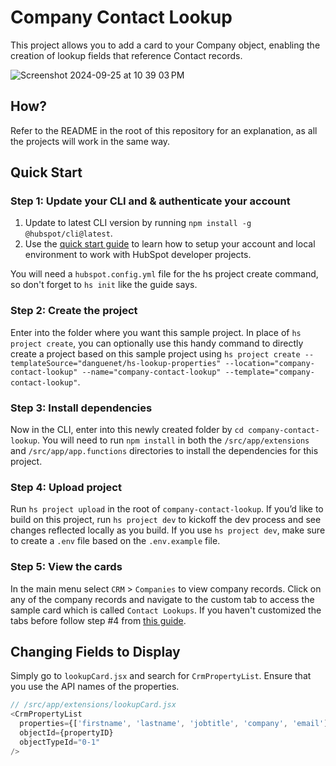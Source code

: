 # Company Contact Lookup

This project allows you to add a card to your Company object, enabling the creation of lookup fields that reference Contact records.

![Screenshot 2024-09-25 at 10 39 03 PM](https://github.com/user-attachments/assets/91ff0878-80b8-45ed-9cb8-2760cb7b41c7)

## How?

Refer to the README in the root of this repository for an explanation, as all the projects will work in the same way.

## Quick Start

### Step 1: Update your CLI and & authenticate your account

1. Update to latest CLI version by running `npm install -g @hubspot/cli@latest`.
2. Use the [quick start guide](https://developers.hubspot.com/docs/platform/ui-extensions-quickstart) to learn how to setup your account and local environment to work with HubSpot developer projects.

You will need a `hubspot.config.yml` file for the hs project create command, so don't forget to `hs init` like the guide says.

### Step 2: Create the project

Enter into the folder where you want this sample project. In place of `hs project create`, you can optionally use this handy command to directly create a project based on this sample project using `hs project create --templateSource="danguenet/hs-lookup-properties" --location="company-contact-lookup" --name="company-contact-lookup" --template="company-contact-lookup"`.

### Step 3: Install dependencies

Now in the CLI, enter into this newly created folder by `cd company-contact-lookup`. You will need to run `npm install` in both the `/src/app/extensions` and `/src/app/app.functions` directories to install the dependencies for this project.

### Step 4: Upload project

Run `hs project upload` in the root of `company-contact-lookup`. If you’d like to build on this project, run `hs project dev` to kickoff the dev process and see changes reflected locally as you build. If you use `hs project dev`, make sure to create a `.env` file based on the `.env.example` file.

### Step 5: View the cards

In the main menu select `CRM` > `Companies` to view company records. Click on any of the company records and navigate to the custom tab to access the sample card which is called `Contact Lookups`. If you haven't customized the tabs before follow step #4 from [this guide](https://developers.hubspot.com/docs/platform/ui-extensions-quickstart).

## Changing Fields to Display

Simply go to `lookupCard.jsx` and search for `CrmPropertyList`. Ensure that you use the API names of the properties.

```javascript
// /src/app/extensions/lookupCard.jsx
<CrmPropertyList
  properties={['firstname', 'lastname', 'jobtitle', 'company', 'email']}
  objectId={propertyID}
  objectTypeId="0-1"
/>
```
